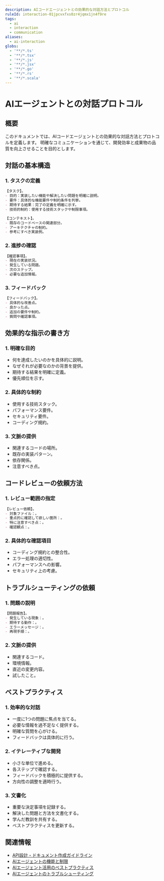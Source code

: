 ```yaml
---
description: AIコードエージェントとの効果的な対話方法とプロトコル
ruleId: interaction-01jpcvxfxs0zr4jqmx1jn4f9re
tags:
  - ai
  - interaction
  - communication
aliases:
  - ai-interaction
globs:
  - '**/*.ts'
  - '**/*.tsx'
  - '**/*.js'
  - '**/*.jsx'
  - '**/*.go'
  - '**/*.rs'
  - '**/*.scala'
---
```


# AIエージェントとの対話プロトコル

## 概要

このドキュメントでは、AIコードエージェントとの効果的な対話方法とプロトコルを定義します。
明確なコミュニケーションを通じて、開発効率と成果物の品質を向上させることを目的とします。

## 対話の基本構造

### 1. タスクの定義

```markdown
【タスク】。
- 目的：実装したい機能や解決したい問題を明確に説明。
- 要件：具体的な機能要件や制約条件を列挙。
- 期待する結果：完了の定義を明確に示す。
- 技術的制約：使用する技術スタックや制限事項。

【コンテキスト】。
- 既存のコードベースの関連部分。
- アーキテクチャの制約。
- 参考にすべき実装例。
```

### 2. 進捗の確認

```markdown
【確認事項】。
- 現在の実装状況。
- 発生している問題。
- 次のステップ。
- 必要な追加情報。
```

### 3. フィードバック

```markdown
【フィードバック】。
- 具体的な改善点。
- 良かった点。
- 追加の要件や制約。
- 質問や確認事項。
```

## 効果的な指示の書き方

### 1. 明確な目的

- 何を達成したいのかを具体的に説明。
- なぜそれが必要なのかの背景を提供。
- 期待する結果を明確に定義。
- 優先順位を示す。

### 2. 具体的な制約

- 使用する技術スタック。
- パフォーマンス要件。
- セキュリティ要件。
- コーディング規約。

### 3. 文脈の提供

- 関連するコードの場所。
- 既存の実装パターン。
- 依存関係。
- 注意すべき点。

## コードレビューの依頼方法

### 1. レビュー範囲の指定

```markdown
【レビュー依頼】。
- 対象ファイル：。
- 重点的に確認して欲しい箇所：。
- 特に注意すべき点：。
- 確認観点：。
```

### 2. 具体的な確認項目

- コーディング規約との整合性。
- エラー処理の適切性。
- パフォーマンスへの影響。
- セキュリティ上の考慮。

## トラブルシューティングの依頼

### 1. 問題の説明

```markdown
【問題報告】。
- 発生している現象：。
- 期待する動作：。
- エラーメッセージ：。
- 再現手順：。
```

### 2. 文脈の提供

- 関連するコード。
- 環境情報。
- 直近の変更内容。
- 試したこと。

## ベストプラクティス

### 1. 効率的な対話

- 一度に1つの問題に焦点を当てる。
- 必要な情報を過不足なく提供する。
- 明確な質問を心がける。
- フィードバックは具体的に行う。

### 2. イテレーティブな開発

- 小さな単位で進める。
- 各ステップで確認する。
- フィードバックを積極的に提供する。
- 方向性の調整を適時行う。

### 3. 文書化

- 重要な決定事項を記録する。
- 解決した問題と方法を文書化する。
- 学んだ教訓を共有する。
- ベストプラクティスを更新する。

## 関連情報

- [API設計・ドキュメント作成ガイドライン](../development/api/guidelines-01jpcvxfxqe37ka9pn3xb4m9ys.md)
- [AIエージェントの機能と制限](capabilities-01jpcvxfxs0zr4jqmx1jn4f9rh.md)
- [AIエージェント活用のベストプラクティス](best-practices-01jpcvxfxs0zr4jqmx1jn4f9rj.md)
- [AIエージェントのトラブルシューティング](troubleshooting-01jpcvxfxra1qd2v1btrrz4s2z.md)
